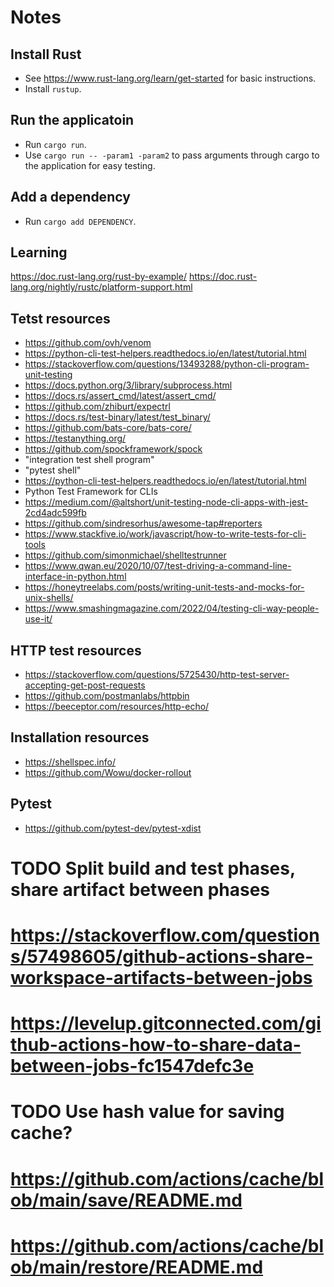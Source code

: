 # Notes

## Install Rust
* See https://www.rust-lang.org/learn/get-started for basic instructions.
* Install `rustup`.

## Run the applicatoin
* Run `cargo run`.
* Use `cargo run -- -param1 -param2` to pass arguments through cargo to the application for easy testing.

## Add a dependency
* Run `cargo add DEPENDENCY`.

## Learning
https://doc.rust-lang.org/rust-by-example/
https://doc.rust-lang.org/nightly/rustc/platform-support.html

## Tetst resources
* https://github.com/ovh/venom
* https://python-cli-test-helpers.readthedocs.io/en/latest/tutorial.html
* https://stackoverflow.com/questions/13493288/python-cli-program-unit-testing
* https://docs.python.org/3/library/subprocess.html
* https://docs.rs/assert_cmd/latest/assert_cmd/
* https://github.com/zhiburt/expectrl
* https://docs.rs/test-binary/latest/test_binary/
* https://github.com/bats-core/bats-core/
* https://testanything.org/
* https://github.com/spockframework/spock
* "integration test shell program"
* "pytest shell"
* https://python-cli-test-helpers.readthedocs.io/en/latest/tutorial.html
* Python Test Framework for CLIs
* https://medium.com/@altshort/unit-testing-node-cli-apps-with-jest-2cd4adc599fb
* https://github.com/sindresorhus/awesome-tap#reporters
* https://www.stackfive.io/work/javascript/how-to-write-tests-for-cli-tools
* https://github.com/simonmichael/shelltestrunner
* https://www.qwan.eu/2020/10/07/test-driving-a-command-line-interface-in-python.html
* https://honeytreelabs.com/posts/writing-unit-tests-and-mocks-for-unix-shells/
* https://www.smashingmagazine.com/2022/04/testing-cli-way-people-use-it/

## HTTP test resources
* https://stackoverflow.com/questions/5725430/http-test-server-accepting-get-post-requests
* https://github.com/postmanlabs/httpbin
* https://beeceptor.com/resources/http-echo/

## Installation resources
* https://shellspec.info/
* https://github.com/Wowu/docker-rollout

## Pytest
* https://github.com/pytest-dev/pytest-xdist



# TODO Split build and test phases, share artifact between phases
# https://stackoverflow.com/questions/57498605/github-actions-share-workspace-artifacts-between-jobs
# https://levelup.gitconnected.com/github-actions-how-to-share-data-between-jobs-fc1547defc3e

# TODO Use hash value for saving cache?
# https://github.com/actions/cache/blob/main/save/README.md
# https://github.com/actions/cache/blob/main/restore/README.md

